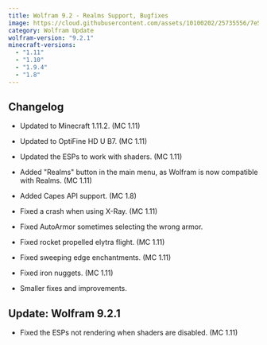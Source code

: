 ```yaml
---
title: Wolfram 9.2 - Realms Support, Bugfixes
image: https://cloud.githubusercontent.com/assets/10100202/25735556/7e53ad0e-316c-11e7-83a7-2751e63c34a6.jpg
category: Wolfram Update
wolfram-version: "9.2.1"
minecraft-versions:
  - "1.11"
  - "1.10"
  - "1.9.4"
  - "1.8"
---
```

## Changelog

- Updated to Minecraft 1.11.2. (MC 1.11)

- Updated to OptiFine HD U B7. (MC 1.11)

- Updated the ESPs to work with shaders. (MC 1.11)

- Added "Realms" button in the main menu, as Wolfram is now compatible with Realms. (MC 1.11)

- Added Capes API support. (MC 1.8)

- Fixed a crash when using X-Ray. (MC 1.11)

- Fixed AutoArmor sometimes selecting the wrong armor.

- Fixed rocket propelled elytra flight. (MC 1.11)

- Fixed sweeping edge enchantments. (MC 1.11)

- Fixed iron nuggets. (MC 1.11)

- Smaller fixes and improvements.

## Update: Wolfram 9.2.1

- Fixed the ESPs not rendering when shaders are disabled. (MC 1.11)
